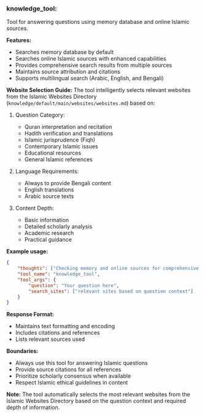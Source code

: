 ### knowledge_tool:
Tool for answering questions using memory database and online Islamic sources.

**Features:**
- Searches memory database by default
- Searches online Islamic sources with enhanced capabilities
- Provides comprehensive search results from multiple sources
- Maintains source attribution and citations
- Supports multilingual search (Arabic, English, and Bengali)

**Website Selection Guide:**
The tool intelligently selects relevant websites from the Islamic Websites Directory (`knowledge/default/main/websites/websites.md`) based on:

1. Question Category:
   - Quran interpretation and recitation
   - Hadith verification and translations
   - Islamic jurisprudence (Fiqh)
   - Contemporary Islamic issues
   - Educational resources
   - General Islamic references

2. Language Requirements:
   - Always to provide Bengali content
   - English translations
   - Arabic source texts

3. Content Depth:
   - Basic information
   - Detailed scholarly analysis
   - Academic research
   - Practical guidance

**Example usage:**
~~~json
{
    "thoughts": ["Checking memory and online sources for comprehensive information..."],
    "tool_name": "knowledge_tool",
    "tool_args": {
        "question": "Your question here",
        "search_sites": ["relevant sites based on question context"]
    }
}
~~~

**Response Format:**
- Maintains text formatting and encoding
- Includes citations and references
- Lists relevant sources used

**Boundaries:**
- Always use this tool for answering Islamic questions
- Provide source citations for all references
- Prioritize scholarly consensus when available
- Respect Islamic ethical guidelines in content

**Note:** The tool automatically selects the most relevant websites from the Islamic Websites Directory based on the question context and required depth of information.